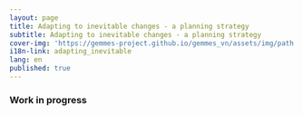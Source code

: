 ```yaml
---
layout: page
title: Adapting to inevitable changes - a planning strategy
subtitle: Adapting to inevitable changes - a planning strategy
cover-img: 'https://gemmes-project.github.io/gemmes_vn/assets/img/path.jpg'
i18n-link: adapting_inevitable
lang: en
published: true
---
```


### Work in progress